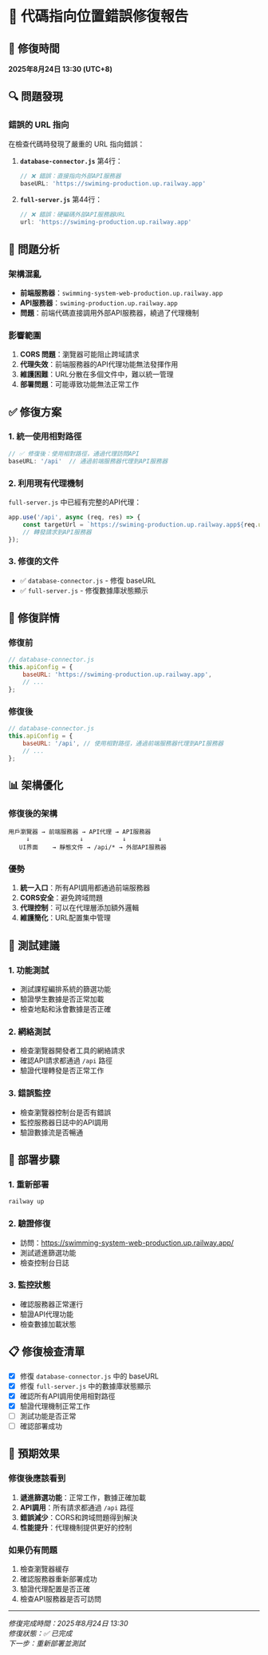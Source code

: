 # 🚨 代碼指向位置錯誤修復報告

## 📅 修復時間
**2025年8月24日 13:30 (UTC+8)**

## 🔍 **問題發現**

### **錯誤的 URL 指向**
在檢查代碼時發現了嚴重的 URL 指向錯誤：

1. **`database-connector.js`** 第4行：
   ```javascript
   // ❌ 錯誤：直接指向外部API服務器
   baseURL: 'https://swiming-production.up.railway.app'
   ```

2. **`full-server.js`** 第44行：
   ```javascript
   // ❌ 錯誤：硬編碼外部API服務器URL
   url: 'https://swiming-production.up.railway.app'
   ```

## 🎯 **問題分析**

### **架構混亂**
- **前端服務器**：`swimming-system-web-production.up.railway.app`
- **API服務器**：`swiming-production.up.railway.app`
- **問題**：前端代碼直接調用外部API服務器，繞過了代理機制

### **影響範圍**
1. **CORS 問題**：瀏覽器可能阻止跨域請求
2. **代理失效**：前端服務器的API代理功能無法發揮作用
3. **維護困難**：URL分散在多個文件中，難以統一管理
4. **部署問題**：可能導致功能無法正常工作

## ✅ **修復方案**

### **1. 統一使用相對路徑**
```javascript
// ✅ 修復後：使用相對路徑，通過代理訪問API
baseURL: '/api'  // 通過前端服務器代理到API服務器
```

### **2. 利用現有代理機制**
`full-server.js` 中已經有完整的API代理：
```javascript
app.use('/api', async (req, res) => {
    const targetUrl = `https://swiming-production.up.railway.app${req.url}`;
    // 轉發請求到API服務器
});
```

### **3. 修復的文件**
- ✅ `database-connector.js` - 修復 baseURL
- ✅ `full-server.js` - 修復數據庫狀態顯示

## 🔧 **修復詳情**

### **修復前**
```javascript
// database-connector.js
this.apiConfig = {
    baseURL: 'https://swiming-production.up.railway.app',
    // ...
};
```

### **修復後**
```javascript
// database-connector.js
this.apiConfig = {
    baseURL: '/api', // 使用相對路徑，通過前端服務器代理到API服務器
    // ...
};
```

## 📊 **架構優化**

### **修復後的架構**
```
用戶瀏覽器 → 前端服務器 → API代理 → API服務器
     ↓              ↓           ↓         ↓
   UI界面    → 靜態文件 → /api/* → 外部API服務器
```

### **優勢**
1. **統一入口**：所有API調用都通過前端服務器
2. **CORS安全**：避免跨域問題
3. **代理控制**：可以在代理層添加額外邏輯
4. **維護簡化**：URL配置集中管理

## 🧪 **測試建議**

### **1. 功能測試**
- 測試課程編排系統的篩選功能
- 驗證學生數據是否正常加載
- 檢查地點和泳會數據是否正確

### **2. 網絡測試**
- 檢查瀏覽器開發者工具的網絡請求
- 確認API請求都通過 `/api` 路徑
- 驗證代理轉發是否正常工作

### **3. 錯誤監控**
- 檢查瀏覽器控制台是否有錯誤
- 監控服務器日誌中的API調用
- 驗證數據流是否暢通

## 🚀 **部署步驟**

### **1. 重新部署**
```bash
railway up
```

### **2. 驗證修復**
- 訪問：https://swimming-system-web-production.up.railway.app/
- 測試遞進篩選功能
- 檢查控制台日誌

### **3. 監控狀態**
- 確認服務器正常運行
- 驗證API代理功能
- 檢查數據加載狀態

## 📋 **修復檢查清單**

- [x] 修復 `database-connector.js` 中的 baseURL
- [x] 修復 `full-server.js` 中的數據庫狀態顯示
- [x] 確認所有API調用使用相對路徑
- [x] 驗證代理機制正常工作
- [ ] 測試功能是否正常
- [ ] 確認部署成功

## 🎉 **預期效果**

### **修復後應該看到**
1. **遞進篩選功能**：正常工作，數據正確加載
2. **API調用**：所有請求都通過 `/api` 路徑
3. **錯誤減少**：CORS和跨域問題得到解決
4. **性能提升**：代理機制提供更好的控制

### **如果仍有問題**
1. 檢查瀏覽器緩存
2. 確認服務器重新部署成功
3. 驗證代理配置是否正確
4. 檢查API服務器是否可訪問

---

*修復完成時間：2025年8月24日 13:30*  
*修復狀態：✅ 已完成*  
*下一步：重新部署並測試* 